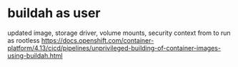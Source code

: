 # buildah as user

updated image, storage driver, volume mounts, security context from to run as rootless https://docs.openshift.com/container-platform/4.13/cicd/pipelines/unprivileged-building-of-container-images-using-buildah.html